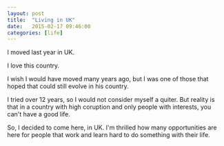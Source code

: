 ```yaml
---
layout: post
title:  "Living in UK"
date:   2015-02-17 09:46:00
categories: [life]
---
```

I moved last year in UK.

I love this country.

I wish I would have moved many years ago, but I was one of those that hoped that could still evolve in his country.

I tried over 12 years, so I would not consider myself a quiter. But reality is that in a country with high coruption and only people with interests, you can't have a good life.

So, I decided to come here, in UK. I'm thrilled how many opportunities are here for people that work and learn hard to do something with their life.
